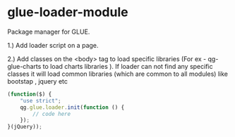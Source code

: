
# glue-loader-module

Package manager for GLUE.


1.) Add loader script on a page.

2.) Add classes on the &lt;body&gt; tag to load specific libraries (For ex - qg-glue-charts to load charts libraries ). If loader can not find any specific classes it will load common libraries (which are common to all modules) like bootstap , jquery etc
```javascript
(function($) {
    "use strict";
    qg.glue.loader.init(function () {
        // code here
    });
}(jQuery));


